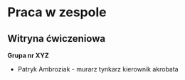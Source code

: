 # Praca w zespole
## Witryna ćwiczeniowa
**Grupa nr XYZ** 
- Patryk Ambroziak - murarz tynkarz kierownik akrobata
